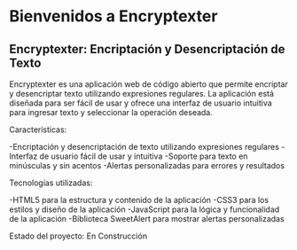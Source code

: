 <h1>Bienvenidos a Encryptexter</h1>


<h2>Encryptexter: Encriptación y Desencriptación de Texto</h2>
<p1>
Encryptexter es una aplicación web de código abierto que permite encriptar y desencriptar texto utilizando expresiones regulares. La aplicación está diseñada para ser fácil de usar y ofrece una interfaz de usuario intuitiva para ingresar texto y seleccionar la operación deseada.

Características:

-Encriptación y desencriptación de texto utilizando expresiones regulares
-Interfaz de usuario fácil de usar y intuitiva
-Soporte para texto en minúsculas y sin acentos
-Alertas personalizadas para errores y resultados

Tecnologías utilizadas:

-HTML5 para la estructura y contenido de la aplicación
-CSS3 para los estilos y diseño de la aplicación
-JavaScript para la lógica y funcionalidad de la aplicación
-Biblioteca SweetAlert para mostrar alertas personalizadas</p1>

Estado del proyecto: En Construcción
